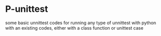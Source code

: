 # P-unittest
some basic unnittest codes for running any type of unnittest with python
with an existing codes,
either with a class function or unittest case
